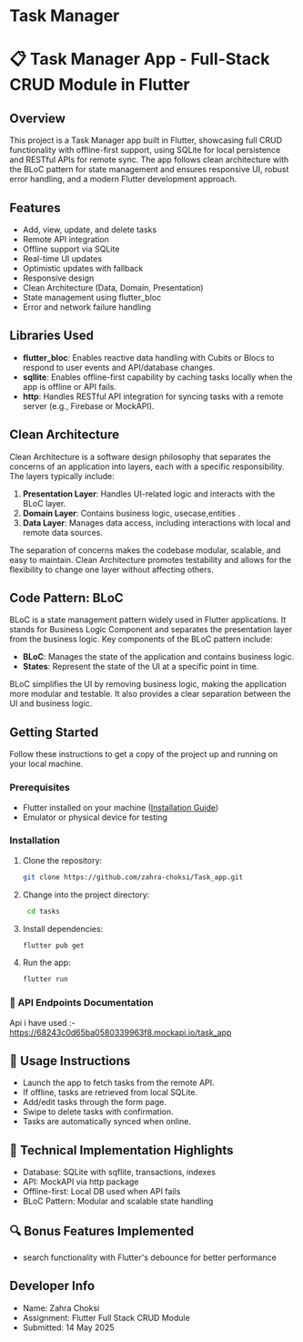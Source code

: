 # Task Manager
# 📋 Task Manager App - Full-Stack CRUD Module in Flutter

## Overview
This project is a Task Manager app built in Flutter, showcasing full CRUD functionality with offline-first support, using SQLite for local persistence and RESTful APIs  for remote sync. The app follows clean architecture with the BLoC pattern for state management and ensures responsive UI, robust error handling, and a modern Flutter development approach.

## Features

- Add, view, update, and delete tasks 
- Remote API integration 
- Offline support via SQLite
- Real-time UI updates
- Optimistic updates with fallback
- Responsive design
- Clean Architecture (Data, Domain, Presentation)
- State management using flutter_bloc
- Error and network failure handling

 ## Libraries Used

- **flutter_bloc**: Enables reactive data handling with Cubits or Blocs to respond to user events and API/database changes.
- **sqllite**: Enables offline-first capability by caching tasks locally when the app is offline or API fails.
- **http**: Handles RESTful API integration for syncing tasks with a remote server (e.g., Firebase or MockAPI).

## Clean Architecture

Clean Architecture is a software design philosophy that separates the concerns of an application into layers, each with a specific responsibility. The layers typically include:

1. **Presentation Layer**: Handles UI-related logic and interacts with the BLoC layer.
2. **Domain Layer**: Contains business logic, usecase,entities .
3. **Data Layer**: Manages data access, including interactions with local and remote data sources.

The separation of concerns makes the codebase modular, scalable, and easy to maintain. Clean Architecture promotes testability and allows for the flexibility to change one layer without affecting others.

## Code Pattern: BLoC

BLoC is a state management pattern widely used in Flutter applications. It stands for Business Logic Component and separates the presentation layer from the business logic. Key components of the BLoC pattern include:

- **BLoC**: Manages the state of the application and contains business logic.
- **States**: Represent the state of the UI at a specific point in time.

BLoC simplifies the UI by removing business logic, making the application more modular and testable. It also provides a clear separation between the UI and business logic.


## Getting Started

Follow these instructions to get a copy of the project up and running on your local machine.

### Prerequisites

- Flutter installed on your machine ([Installation Guide](https://flutter.dev/docs/get-started/install))
- Emulator or physical device for testing

### Installation

1. Clone the repository:

   ```bash
   git clone https://github.com/zahra-choksi/Task_app.git
2. Change into the project directory:

   ```bash
    cd tasks
3. Install dependencies:

    ```bash
    flutter pub get
4. Run the app:

    ```bash
   flutter run

### 🔗 API Endpoints Documentation

Api i have used :- https://68243c0d65ba0580339963f8.mockapi.io/task_app

## 📄 Usage Instructions

- Launch the app to fetch tasks from the remote API.
- If offline, tasks are retrieved from local SQLite.
- Add/edit tasks through the form page.
- Swipe to delete tasks with confirmation.
- Tasks are automatically synced when online.

## 🔧 Technical Implementation Highlights

- Database: SQLite with sqflite, transactions, indexes
- API: MockAPI via http package
- Offline-first: Local DB used when API fails
- BLoC Pattern: Modular and scalable state handling

## 🔍 Bonus Features Implemented

- search functionality with Flutter's debounce for better performance

##  Developer Info

- Name: Zahra Choksi 
- Assignment: Flutter Full Stack CRUD Module
- Submitted:  14  May 2025



